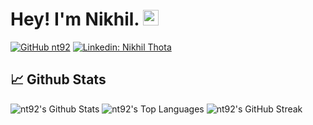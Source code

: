 # Hey! I'm Nikhil. <img src="https://media.giphy.com/media/hvRJCLFzcasrR4ia7z/giphy.gif" width="25px">

[![GitHub nt92](https://img.shields.io/github/followers/nt92?label=follow&style=social)](https://github.com/nt92)
[![Linkedin: Nikhil Thota](https://img.shields.io/badge/-nt92-blue?style=flat-square&logo=Linkedin&logoColor=white&link=https://www.linkedin.com/in/nikhil-thota-ab2731104/)](https://www.linkedin.com/in/nikhil-thota-ab2731104/)

## 📈 Github Stats

<img alt="nt92's Github Stats" src="https://github-readme-stats.vercel.app/api?username=nt92&show_icons=true&count_private=true&locale=en&layout=compact&theme=prussian" />

<img alt="nt92's Top Languages" src="https://github-readme-stats.vercel.app/api/top-langs/?username=nt92&langs_count=10&layout=compact&theme=prussian" />

<img alt="nt92's GitHub Streak" src="https://github-readme-streak-stats.herokuapp.com/?user=nt92&theme=prussian" />

<!--
**nt92/nt92** is a ✨ _special_ ✨ repository because its `README.md` (this file) appears on your GitHub profile.

Here are some ideas to get you started:

- 🔭 I’m currently working on ...
- 🌱 I’m currently learning ...
- 👯 I’m looking to collaborate on ...
- 🤔 I’m looking for help with ...
- 💬 Ask me about ...
- 📫 How to reach me: ...
- 😄 Pronouns: ...
- ⚡ Fun fact: ...
-->
